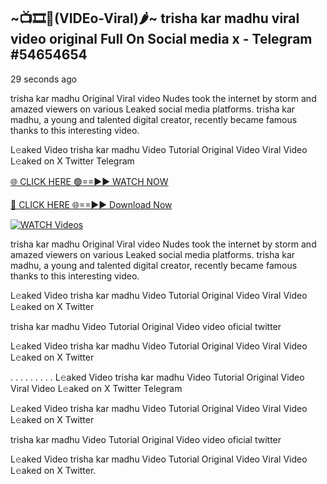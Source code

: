 ## ~📺🎞️👙(VIDEo-Viral)🌶~ trisha kar madhu viral video original Full On Social media x  - Telegram #54654654

29 seconds ago

trisha kar madhu Original Viral video Nudes took the internet by storm and amazed viewers on various Leaked social media platforms. trisha kar madhu, a young and talented digital creator, recently became famous thanks to this interesting video.

L𝚎aked Video trisha kar madhu Video Tutorial Original Video Viral Video L𝚎aked on X Twitter Telegram

[🌐 CLICK HERE 🟢==►► WATCH NOW](https://aztvl.blogspot.com/2025/02/leaked.html)

[🔴 CLICK HERE 🌐==►► Download Now](https://aztvl.blogspot.com/2025/02/leaked.html)

[![WATCH Videos](https://i.imgur.com/dJHk4Zq.gif)](https://aztvl.blogspot.com/2025/02/leaked.html)

trisha kar madhu Original Viral video Nudes took the internet by storm and amazed viewers on various Leaked social media platforms. trisha kar madhu, a young and talented digital creator, recently became famous thanks to this interesting video.

L𝚎aked Video trisha kar madhu Video Tutorial Original Video Viral Video L𝚎aked on X Twitter

trisha kar madhu Video Tutorial Original Video video oficial twitter

L𝚎aked Video trisha kar madhu Video Tutorial Original Video Viral Video L𝚎aked on X Twitter

. . . . . . . . . L𝚎aked Video trisha kar madhu Video Tutorial Original Video Viral Video L𝚎aked on X Twitter Telegram

L𝚎aked Video trisha kar madhu Video Tutorial Original Video Viral Video L𝚎aked on X Twitter

trisha kar madhu Video Tutorial Original Video video oficial twitter

L𝚎aked Video trisha kar madhu Video Tutorial Original Video Viral Video L𝚎aked on X Twitter.